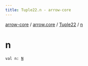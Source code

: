 ```yaml
---
title: Tuple22.n - arrow-core
---
```


[arrow-core](../../index.html) / [arrow.core](../index.html) / [Tuple22](index.html) / [n](./n.html)

# n

`val n: `[`N`](index.html#N)